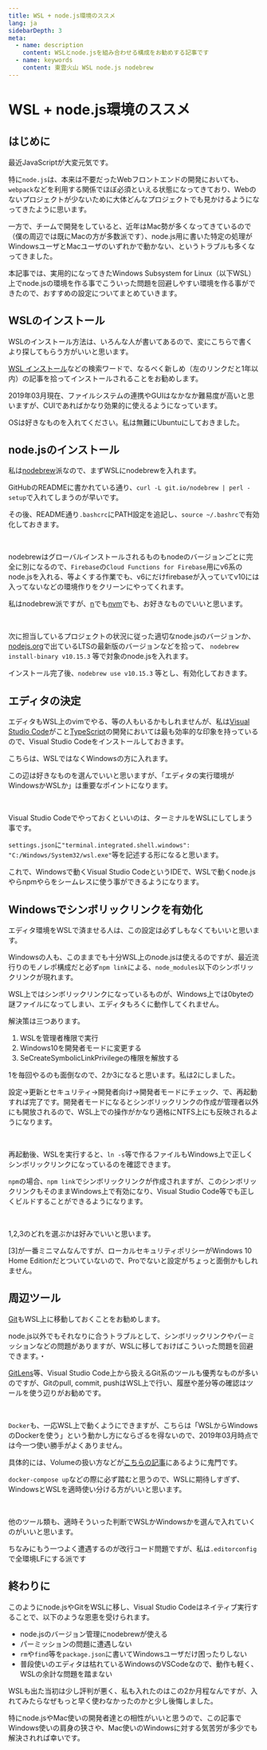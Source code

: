 ```yaml
---
title: WSL + node.js環境のススメ
lang: ja
sidebarDepth: 3
meta:
  - name: description
    content: WSLとnode.jsを組み合わせる構成をお勧めする記事です
  - name: keywords
    content: 東雲火山 WSL node.js nodebrew
---
```


# WSL + node.js環境のススメ

## はじめに

最近JavaScriptが大変元気です。

特に`node.js`は、本来は不要だったWebフロントエンドの開発においても、`webpack`などを利用する関係でほぼ必須といえる状態になってきており、Webのないプロジェクトが少ないために大体どんなプロジェクトでも見かけるようになってきたように思います。

一方で、チームで開発をしていると、近年はMac勢が多くなってきているので（僕の周辺では既にMacの方が多数派です）、node.js用に書いた特定の処理がWindowsユーザとMacユーザのいずれかで動かない、というトラブルも多くなってきました。

本記事では、実用的になってきたWindows Subsystem for Linux（以下WSL）上でnode.jsの環境を作る事でこういった問題を回避しやすい環境を作る事ができたので、おすすめの設定についてまとめていきます。

## WSLのインストール

WSLのインストール方法は、いろんな人が書いてあるので、変にこちらで書くより探してもらう方がいいと思います。

[WSL インストール](https://www.google.com/search?q=WSL+%E3%82%A4%E3%83%B3%E3%82%B9%E3%83%88%E3%83%BC%E3%83%AB&tbs=qdr%3Ay)などの検索ワードで、なるべく新しめ（左のリンクだと1年以内）の記事を拾ってインストールされることをお勧めします。

2019年03月現在、ファイルシステムの連携やGUIはなかなか難易度が高いと思いますが、CUIであればかなり効果的に使えるようになっています。

OSは好きなものを入れてください。私は無難にUbuntuにしておきました。

## node.jsのインストール

私は[nodebrew](https://github.com/hokaccha/nodebrew)派なので、まずWSLにnodebrewを入れます。

GitHubのREADMEに書かれている通り、`curl -L git.io/nodebrew | perl - setup`で入れてしまうのが早いです。

その後、README通り`.bashcrc`にPATH設定を追記し、`source ~/.bashrc`で有効化しておきます。

<br/>

nodebrewはグローバルインストールされるものもnodeのバージョンごとに完全に別になるので、`Firebase`の`Cloud Functions for Firebase`用にv6系のnode.jsを入れる、等よくする作業でも、v6にだけfirebaseが入っていてv10には入ってないなどの環境作りをクリーンにやってくれます。

私はnodebrew派ですが、[n](https://github.com/tj/n)でも[nvm](https://github.com/creationix/nvm)でも、お好きなものでいいと思います。

<br/>

次に担当しているプロジェクトの状況に従った適切なnode.jsのバージョンか、[nodejs.org](https://nodejs.org/ja/)で出ているLTSの最新版のバージョンなどを拾って、 `nodebrew install-binary v10.15.3` 等で対象のnode.jsを入れます。

インストール完了後、`nodebrew use v10.15.3` 等とし、有効化しておきます。

## エディタの決定

エディタもWSL上のvimでやる、等の人もいるかもしれませんが、私は[Visual Studio Code](https://code.visualstudio.com/)がこと[TypeScript](https://www.typescriptlang.org/)の開発においては最も効率的な印象を持っているので、Visual Studio Codeをインストールしておきます。

こちらは、WSLではなくWindowsの方に入れます。

この辺は好きなものを選んでいいと思いますが、「エディタの実行環境がWindowsかWSLか」は重要なポイントになります。

<br/>

Visual Studio Codeでやっておくといいのは、ターミナルをWSLにしてしまう事です。

`settings.json`に`"terminal.integrated.shell.windows": "C:/Windows/System32/wsl.exe"`等を記述する形になると思います。

これで、Windowsで動くVisual Studio CodeというIDEで、WSLで動くnode.jsやらnpmやらをシームレスに使う事ができるようになります。

## Windowsでシンボリックリンクを有効化

エディタ環境をWSLで済ませる人は、この設定は必ずしもなくてもいいと思います。

Windowsの人も、このままでも十分WSL上のnode.jsは使えるのですが、最近流行りのモノレポ構成だと必ず`npm link`による、`node_modules`以下のシンボリックリンクが現れます。

WSL上ではシンボリックリンクになっているものが、Windows上では0byteの謎ファイルになってしまい、エディタもろくに動作してくれません。

解決策は三つあります。

1. WSLを管理者権限で実行
2. Windows10を開発者モードに変更する
3. SeCreateSymbolicLinkPrivilegeの権限を解放する

1を毎回やるのも面倒なので、2か3になると思います。私は2にしました。

設定→更新とセキュリティ→開発者向け→開発者モードにチェック、で、再起動すれば完了です。開発者モードになるとシンボリックリンクの作成が管理者以外にも開放されるので、WSL上での操作がかなり適格にNTFS上にも反映されるようになります。

<br/>

再起動後、WSLを実行すると、`ln -s`等で作るファイルもWindows上で正しくシンボリックリンクになっているのを確認できます。

`npm`の場合、`npm link`でシンボリックリンクが作成されますが、このシンボリックリンクもそのままWindows上で有効になり、Visual Studio Code等でも正しくビルドすることができるようになります。

<br/>

1,2,3のどれを選ぶかは好みでいいと思います。

[3]が一番ミニマムなんですが、ローカルセキュリティポリシーがWindows 10 Home Editionだとついていないので、Proでないと設定がちょっと面倒かもしれません。

## 周辺ツール

[Git](https://git-scm.com/)もWSL上に移動しておくことをお勧めします。

node.js以外でもそれなりに合うトラブルとして、シンボリックリンクやパーミッションなどの問題がありますが、WSLに移しておけばこういった問題を回避できます。・

[GitLens](https://marketplace.visualstudio.com/items?itemName=eamodio.gitlens)等、Visual Studio Code上から扱えるGit系のツールも優秀なものが多いのですが、Gitのpull, commit, pushはWSL上で行い、履歴や差分等の確認はツールを使う辺りがお勧めです。

<br/>

`Docker`も、一応WSL上で動くようにできますが、こちらは「WSLからWindowsのDockerを使う」という動かし方にならざるを得ないので、2019年03月時点では今一つ使い勝手がよくありません。

具体的には、Volumeの扱い方などが[こちらの記事](https://qiita.com/gentaro/items/7dec88e663f59b472de6)にあるように鬼門です。

`docker-compose up`などの際に必ず踏むと思うので、WSLに期待しすぎず、WindowsとWSLを適時使い分ける方がいいと思います。

<br/>

他のツール類も、適時そういった判断でWSLかWindowsかを選んで入れていくのがいいと思います。

ちなみにもう一つよく遭遇するのが改行コード問題ですが、私は`.editorconfig`で全環境LFにする派です

## 終わりに

このようにnode.jsやGitをWSLに移し、Visual Studio Codeはネイティブ実行することで、以下のような恩恵を受けられます。

- node.jsのバージョン管理にnodebrewが使える
- パーミッションの問題に遭遇しない
- `rm`や`find`等を`package.json`に書いてWindowsユーザだけ困ったりしない
- 普段使いのエディタは枯れているWindowsのVSCodeなので、動作も軽く、WSLの余計な問題を踏まない

WSLも出た当初は少し評判が悪く、私も入れたのはこの2か月程なんですが、入れてみたらなぜもっと早く使わなかったのかと少し後悔しました。

特にnode.jsやMac使いの開発者達との相性がいいと思うので、この記事でWindows使いの肩身の狭さや、Mac使いのWindowsに対する気苦労が多少でも解決されれば幸いです。
